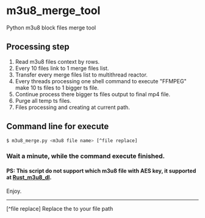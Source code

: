 # m3u8_merge_tool
Python m3u8 block files merge tool

## Processing step
1. Read m3u8 files context by rows.
2. Every 10 files link to 1 merge files list.
3. Transfer every merge files list to multithread reactor.
4. Every threads processing one shell command to execute "FFMPEG" make 10 ts files to 1 bigger ts file.
5. Continue process there bigger ts files output to final mp4 file.
6. Purge all temp ts files.
7. Files processing and creating at current path.

## Command line for execute
  ```Bash
  $ m3u8_merge.py <m3u8 file name> [^file replace]
  ```

### Wait a minute, while the command execute finished.

#### PS: This script do not support which m3u8 file with AES key, it supported at [Rust_m3u8_dl](https://github.com/ItiharaYuuko/Rust_m3u8_dl).

Enjoy.

---
[^file replace] Replace the <m3u8 file name> to your file path
